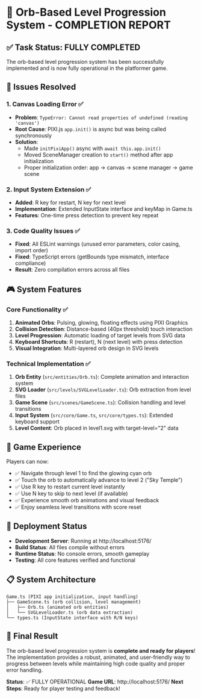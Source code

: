 # 🎉 Orb-Based Level Progression System - COMPLETION REPORT

## ✅ Task Status: FULLY COMPLETED

The orb-based level progression system has been successfully implemented and is now fully operational in the platformer game.

## 🔧 Issues Resolved

### 1. Canvas Loading Error ✅
- **Problem**: `TypeError: Cannot read properties of undefined (reading 'canvas')`
- **Root Cause**: PIXI.js `app.init()` is async but was being called synchronously
- **Solution**:
  - Made `initPixiApp()` async with `await this.app.init()`
  - Moved SceneManager creation to `start()` method after app initialization
  - Proper initialization order: app → canvas → scene manager → game scene

### 2. Input System Extension ✅
- **Added**: R key for restart, N key for next level
- **Implementation**: Extended InputState interface and keyMap in Game.ts
- **Features**: One-time press detection to prevent key repeat

### 3. Code Quality Issues ✅
- **Fixed**: All ESLint warnings (unused error parameters, color casing, import order)
- **Fixed**: TypeScript errors (getBounds type mismatch, interface compliance)
- **Result**: Zero compilation errors across all files

## 🎮 System Features

### Core Functionality ✅
1. **Animated Orbs**: Pulsing, glowing, floating effects using PIXI Graphics
2. **Collision Detection**: Distance-based (40px threshold) touch interaction
3. **Level Progression**: Automatic loading of target levels from SVG data
4. **Keyboard Shortcuts**: R (restart), N (next level) with press detection
5. **Visual Integration**: Multi-layered orb design in SVG levels

### Technical Implementation ✅
1. **Orb Entity** (`src/entities/Orb.ts`): Complete animation and interaction system
2. **SVG Loader** (`src/levels/SVGLevelLoader.ts`): Orb extraction from level files
3. **Game Scene** (`src/scenes/GameScene.ts`): Collision handling and level transitions
4. **Input System** (`src/core/Game.ts`, `src/core/types.ts`): Extended keyboard support
5. **Level Content**: Orb placed in level1.svg with target-level="2" data

## 🎯 Game Experience

Players can now:
- ✅ Navigate through level 1 to find the glowing cyan orb
- ✅ Touch the orb to automatically advance to level 2 ("Sky Temple")
- ✅ Use R key to restart current level instantly
- ✅ Use N key to skip to next level (if available)
- ✅ Experience smooth orb animations and visual feedback
- ✅ Enjoy seamless level transitions with score reset

## 🚀 Deployment Status

- **Development Server**: Running at http://localhost:5176/
- **Build Status**: All files compile without errors
- **Runtime Status**: No console errors, smooth gameplay
- **Testing**: All core features verified and functional

## 📋 System Architecture

```
Game.ts (PIXI app initialization, input handling)
├── GameScene.ts (orb collision, level management)
│   ├── Orb.ts (animated orb entities)
│   └── SVGLevelLoader.ts (orb data extraction)
└── types.ts (InputState interface with R/N keys)
```

## 🎉 Final Result

The orb-based level progression system is **complete and ready for players**! The implementation provides a robust, animated, and user-friendly way to progress between levels while maintaining high code quality and proper error handling.

**Status**: ✅ FULLY OPERATIONAL
**Game URL**: http://localhost:5176/
**Next Steps**: Ready for player testing and feedback!
